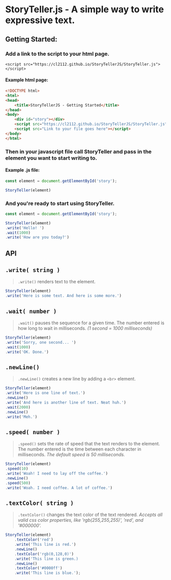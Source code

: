 # StoryTeller.js - A simple way to write expressive text.

## Getting Started:
### Add a link to the script to your html page.
`<script src="https://cl2112.github.io/StoryTellerJS/StoryTeller.js"></script>`

#### Example html page:
``` HTML
<!DOCTYPE html>
<html>
<head>
    <title>StoryTellerJS - Getting Started</title>
</head>
<body>
    <div id="story"></div>
    <script src="https://cl2112.github.io/StoryTellerJS/StoryTeller.js"></script>
    <script src="Link to your file goes here"></script>
</body>
</html>
```
### Then in your javascript file call StoryTeller and pass in the element you want to start writing to.

#### Example .js file:
``` javascript
const element = document.getElementById('story');

StoryTeller(element)
```

### And you're ready to start using StoryTeller.
``` javascript
const element = document.getElementById('story');

StoryTeller(element)
.write('Hello! ')
.wait(1000)
.write('How are you today?')
```

## API
## `.write( string )`
>`.write()` renders text to the element.
``` javascript
StoryTeller(element)
.write('Here is some text. And here is some more.')
```

## `.wait( number )`
>`.wait()` pauses the sequence for a given time. The number entered is how long to wait in milliseconds. _(1 second = 1000 milliseconds)_
``` javascript
StoryTeller(element)
.write('Sorry, one second... ')
.wait(1000)
.write('OK. Done.')
```

## `.newLine()`
>`.newLine()` creates a new line by adding a `<br>` element.
``` javascript
StoryTeller(element)
.write('Here is one line of text.')
.newLine()
.write('And here is another line of text. Neat huh.')
.wait(2000)
.newLine()
.write('Meh.')
```

## `.speed( number )`
>`.speed()` sets the rate of speed that the text renders to the element. The number entered is the time between each character in milliseconds. _The default speed is 50 milliseconds._
``` javascript
StoryTeller(element)
.speed(10)
.write('Woah! I need to lay off the coffee.')
.newLine()
.speed(500)
.write('Woah. I need coffee. A lot of coffee.')
```

## `.textColor( string )`
>`.textColor()` changes the text color of the text rendered. 
_Accepts all valid css color properties, like 'rgb(255,255,255)', 'red', and '#000000'._
``` javascript
StoryTeller(element)
    .textColor('red')
    .write('This line is red.')
    .newLine()
    .textColor('rgb(0,128,0)')
    .write('This line is green.)
    .newLine()
    .textColor('#0000ff')
    .write('This line is blue.');
```